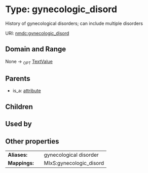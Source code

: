 
# Type: gynecologic_disord


History of gynecological disorders; can include multiple disorders

URI: [nmdc:gynecologic_disord](https://microbiomedata/meta/gynecologic_disord)


## Domain and Range

None ->  <sub>OPT</sub> [TextValue](TextValue.md)

## Parents

 *  is_a: [attribute](attribute.md)

## Children


## Used by


## Other properties

|  |  |  |
| --- | --- | --- |
| **Aliases:** | | gynecological disorder |
| **Mappings:** | | MIxS:gynecologic_disord |

